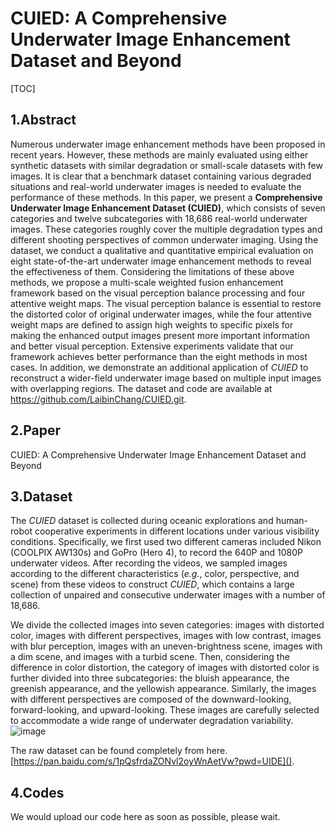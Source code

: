 # CUIED: A Comprehensive Underwater Image Enhancement Dataset and Beyond

[TOC]

## 1.Abstract

Numerous underwater image enhancement methods have been proposed in recent years. However, these methods are mainly evaluated using either synthetic datasets with similar degradation or small-scale datasets with few images. It is clear that a benchmark dataset containing various degraded situations and real-world underwater images is needed to evaluate the performance of these methods. In this paper, we present a **Comprehensive Underwater Image Enhancement Dataset (CUIED)**, which consists of seven categories and twelve subcategories with 18,686 real-world underwater images. These categories roughly cover the multiple degradation types and different shooting perspectives of common underwater imaging. Using the dataset, we conduct a qualitative and quantitative empirical evaluation on eight state-of-the-art underwater image enhancement methods to reveal the effectiveness of them. Considering the limitations of these above methods, we propose a multi-scale weighted fusion enhancement framework based on the visual perception balance processing and four attentive weight maps. The visual perception balance is essential to restore the distorted color of original underwater images, while the four attentive weight maps are defined to assign high weights to specific pixels for making the enhanced output images present more important information and better visual perception. Extensive experiments validate that our framework achieves better performance than the eight methods in most cases. In addition, we demonstrate an additional application of *CUIED* to reconstruct a wider-field underwater image based on multiple input images with overlapping regions. The dataset and code are available at https://github.com/LaibinChang/CUIED.git.

## 2.Paper

CUIED: A Comprehensive Underwater Image Enhancement Dataset and Beyond

## 3.Dataset

The *CUIED* dataset is collected during oceanic explorations and human-robot cooperative experiments in different locations under various visibility conditions. Specifically, we first used two different cameras included Nikon (COOLPIX AW130s) and GoPro (Hero 4), to record the 640P and 1080P underwater videos. After recording the videos, we sampled images according to the different characteristics (*e.g.*, color, perspective, and scene) from these videos to construct *CUIED*, which contains a large collection of unpaired and consecutive underwater images with a number of 18,686.

We divide the collected images into seven categories: images with distorted color, images with different perspectives, images with low contrast, images with blur perception, images with an uneven-brightness scene, images with a dim scene, and images with a turbid scene. Then, considering the difference in color distortion, the category of images with distorted color is further divided into three subcategories: the bluish appearance, the greenish appearance, and the yellowish appearance. Similarly, the images with different perspectives are composed of the downward-looking, forward-looking, and upward-looking. These images are carefully selected to accommodate a wide range of underwater degradation variability.
![image](https://user-images.githubusercontent.com/88143736/168535408-4344d264-bd79-47b0-9897-962510411666.png)

The raw dataset can be found completely from here. [https://pan.baidu.com/s/1pQsfrdaZONvl2oyWnAetVw?pwd=UIDE]().

## 4.Codes

We would upload our code here as soon as possible, please wait.
